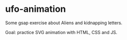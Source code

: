 # ufo-animation

Some gsap exercise about Aliens and kidnapping letters.

Goal: practice SVG animation with HTML, CSS and JS.

